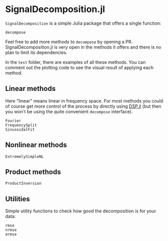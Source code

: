 # SignalDecomposition.jl

`SignalDecomposition` is a simple Julia package that offers a single function:
```@docs
decompose
```
Feel free to add more methods to `decompose` by opening a PR.
SignalDecomposition.jl is very open in the methods it offers and there is no plan to limit its dependencies.

In the `test` folder, there are examples of all these methods. You can comment out the plotting code to see the visual result of applying each method.

## Linear methods
Here "linear" means linear in frequency space. For most methods you could of course get more control of the process by directly using [DSP.jl](https://github.com/JuliaDSP/DSP.jl/) (but then you won't be using the quite convenient `decompose` interface).
```@docs
Fourier
FrequencySplit
SinusoidalFit
```

## Nonlinear methods
```@docs
ExtremelySimpleNL
```

## Product methods
```@docs
ProductInversion
```

## Utilities
Simple utility functions to check how good the decomposition is for your data:
```@docs
rmse
nrmse
σrmse
```
